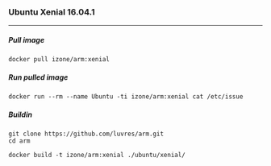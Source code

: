 ### Ubuntu Xenial 16.04.1
-----
##### Pull image
```
docker pull izone/arm:xenial
```
##### Run pulled image
```
docker run --rm --name Ubuntu -ti izone/arm:xenial cat /etc/issue
```
##### Buildin
```
git clone https://github.com/luvres/arm.git
cd arm

docker build -t izone/arm:xenial ./ubuntu/xenial/
```
